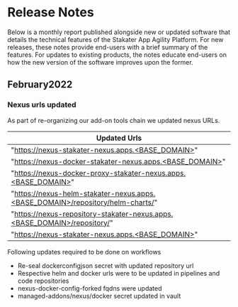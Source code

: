 # Release Notes

Below is a monthly report published alongside new or updated software that details the technical features of the Stakater App Agility Platform. For new releases, these notes provide end-users with a brief summary of the features. For updates to existing products, the notes educate end-users on how the new version of the software improves upon the former.

## February2022

### Nexus urls updated

As part of re-organizing our add-on tools chain we updated nexus URLs.


| Updated Urls                                                                 |
|------------------------------------------------------------------------------|
| "https://nexus-stakater-nexus.apps.<BASE_DOMAIN>"                            |
| "https://nexus-docker-stakater-nexus.apps.<BASE_DOMAIN>"                       |
| "https://nexus-docker-proxy-stakater-nexus.apps.<BASE_DOMAIN>"                 |
| "https://nexus-helm-stakater-nexus.apps.<BASE_DOMAIN>/repository/helm-charts/" |
| "https://nexus-repository-stakater-nexus.apps.<BASE_DOMAIN>/repository/"       |
| "https://nexus-stakater-nexus.apps.<BASE_DOMAIN>"                              |


Following updates required to be done on workflows

- Re-seal dockerconfigjson secret with updated repository url
- Respective helm and docker urls were to be updated in pipelines and code repositories
- nexus-docker-config-forked fqdns were updated
- managed-addons/nexus/docker secret updated in vault
